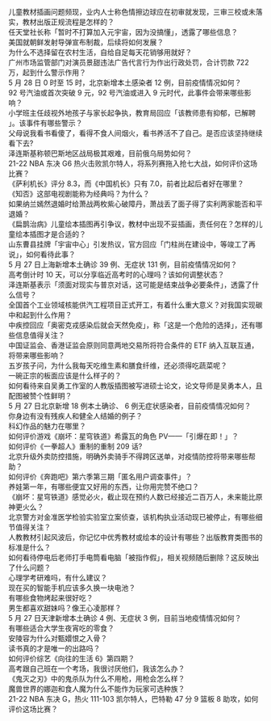 儿童教材插画问题频现，业内人士称色情擦边球应在初审就发现，三审三校或未落实，教材出版正规流程是怎样的？  
任天堂社长称「暂时不打算加入元宇宙，因为没搞懂」，透露了哪些信息？  
美国就朝鲜发射导弹宣布制裁，后续将如何发展？  
为什么不选择留在农村生活，自给自足每天花销够用就好？  
广州市场监管部门对演员景甜违法广告代言行为作出行政处罚，合计罚款 722 万，起到什么警示作用？  
5 月 28 日 0 时至 15 时，北京新增本土感染者 12 例，目前疫情情况如何？  
92 号汽油或首次突破 9 元，92 号汽油或进入 9 元时代，此事件会带来哪些影响？  
小学班主任歧视外地孩子与家长起争执，教育局回应「该教师患有抑郁，已解聘 」。该事件有哪些警示？  
父母说我看书看傻了，看得不食人间烟火，看书养活不了自己。是否应该坚持继续看下去?  
泽连斯基称顿巴斯地区战局极其艰难，目前俄乌局势如何？  
21-22 NBA 东决 G6 热火击败凯尔特人，将系列赛拖入抢七大战，如何评价这场比赛？  
《萨利机长》评分 8.3，而《中国机长》只有 7.0，前者比起后者好在哪里？  
《知否》这部电视剧能称为经典吗？为什么？  
如果纳兰嫣然退婚时给萧战两枚紫心破障丹，萧战丢了面子得了实利两家能否和平退婚？  
《扁鹊治病》儿童绘本插图再引争议，教材中出现不妥插画，责任何在？怎样的儿童绘本插图才是合适的？  
山东曹县挂牌「宇宙中心」引发热议，官方回应「门柱尚在建设中，等竣工了再说」，如何看待此事？  
5 月 27 日上海新增本土确诊 39 例、无症状 131 例，目前疫情情况如何？  
高考倒计时 10 天，可以分享临近高考时的心理吗？该如何调整状态？  
泽连斯基表示「须面对现实与普京对话，这可能是结束战争必要条件」，透露了什么信号？  
全国首个工业领域核能供汽工程项目正式开工，有着什么重大意义？对我国实现碳中和起到什么作用？  
中疾控回应「奥密克戎感染后就会天然免疫」，称「这是一个危险的选择」，还有哪些信息值得关注？  
中国证监会、香港证监会原则同意两地交易所将符合条件的 ETF 纳入互联互通，将带来哪些影响？  
五岁孩子问，为什么我每天吃维生素和膳食纤维，还必须得吃蔬菜呢？  
一碗正宗的板面应该是什么样子的？  
如何看待来自吴勇工作室的人教版插图被写进硕士论文，论文导师是吴勇本人，且配图被赞个性鲜明？  
5 月 27 日北京新增 18 例本土确诊、 6 例无症状感染者，目前疫情情况如何？  
你身边有没有残疾人和健全人结婚的例子？  
科幻作品的魅力在哪里？  
如何评价游戏《崩坏：星穹铁道》希露瓦的角色 PV——「引爆在即！」？  
如何评价《一拳超人》重制的重制 209 话?  
北京升级外卖防控措施，明确外卖骑手不得跨区送单，对疫情防控将带来哪些帮助？  
如何评价《奔跑吧》第六季第三期「匿名用户调查事件」？  
养娃第一年，有哪些便宜又好用的东西，让你用完赞不绝口？  
《崩坏：星穹铁道》感觉必火，截止现在预约人数已经接近二百万人，未来能比原神更火么？  
北京警方对金准医学检验实验室立案侦查，该机构执业活动现已被停止，有哪些细节值得关注？  
人教教材引起风波后，你记忆中优秀教材或绘本的设计有哪些？出版教育类图书的标准是什么？  
如何看待停电后老师打手电筒看电脑「被指作假」，相关视频随后删除？这反映出了什么问题？  
心理学考研难吗，有什么建议？  
现在买的智能手机应该多久换一块电池？  
有哪些食物烤起来很好吃？  
男生都喜欢甜妹吗？像王心凌那样？  
5 月 27 日天津新增本土确诊 4 例、无症状 3 例，目前当地疫情情况如何？  
有哪些适合大学生夜宵吃的零食？  
安陵容为什么对甄嬛恨之入骨？  
读书真的才是唯一的出路吗？  
如何评价综艺《向往的生活 6》第四期？  
高考跟自己班在一个考场，我很讨厌他们，我该怎么办？  
《鬼灭之刃》中的鬼杀队为什么不用枪，用枪会怎么样？  
魔兽世界的娜迦和食人魔为什么不能作为玩家可选种族？  
21-22 NBA 东决 G，热火 111-103 凯尔特人，巴特勒 47 分 9 篮板 8 助攻，如何评价这场比赛？  
